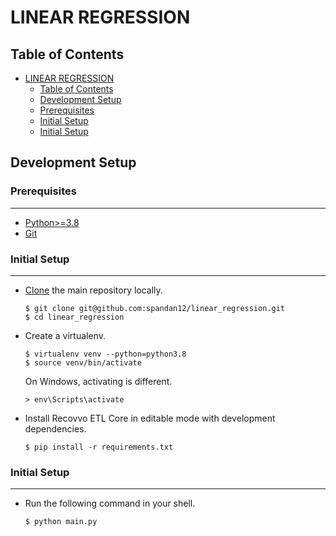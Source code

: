 # LINEAR REGRESSION

## Table of Contents
- [LINEAR REGRESSION](#linear-regression)
  - [Table of Contents](#table-of-contents)
  - [Development Setup](#development-setup)
  - [Prerequisites](#-prerequisites)
  - [Initial Setup](#-initial-setup)
  - [Initial Setup](#-initial-setup-1)

## Development Setup

### Prerequisites
---------------------

* [Python>=3.8](https://www.python.org/downloads/release/python-383/)
* [Git](https://git-scm.com/downloads)

### Initial Setup
---------------------
-   [Clone](git@github.com:spandan12/linear_regression.git) the main repository locally.

    ``` {.sourceCode .text}
    $ git clone git@github.com:spandan12/linear_regression.git
    $ cd linear_regression
    ```

-   Create a virtualenv.

    ``` {.sourceCode .text}
    $ virtualenv venv --python=python3.8
    $ source venv/bin/activate
    ```

    On Windows, activating is different.

    ``` {.sourceCode .text}
    > env\Scripts\activate
    ```

-   Install Recovvo ETL Core in editable mode with development dependencies.

    ``` {.sourceCode .text}
    $ pip install -r requirements.txt
    ```

### Initial Setup
---------------------
-   Run the following command in your shell.
    ``` {.sourceCode .text}
    $ python main.py
    ```
